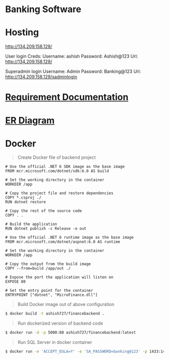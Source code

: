 # Banking Software

# Hosting
 http://134.209.158.129/ 

 User login Creds: 
 Username: ashish
 Password: Ashish@123
 Url: http://134.209.158.129/

 Superadmin login
 Username: Admin
 Password: Banking@123
 Url: http://134.209.158.129/sadminlogin

# [Requirement Documentation](https://drive.google.com/drive/folders/1yjGdrrZCC8MbEl-sCysheDCFVfe0Fe8_?usp=sharing)

# [ER Diagram](https://github.com/Banking-Software/Backend/blob/main/README/E-commerce%20ER-Diagram.pdf)

# Docker

> Create Docker file of backend project

```docker
# Use the official .NET 6 SDK image as the base image
FROM mcr.microsoft.com/dotnet/sdk:6.0 AS build

# Set the working directory in the container
WORKDIR /app

# Copy the project file and restore dependencies
COPY *.csproj ./
RUN dotnet restore

# Copy the rest of the source code
COPY . .

# Build the application
RUN dotnet publish -c Release -o out

# Use the official .NET 6 runtime image as the base image
FROM mcr.microsoft.com/dotnet/aspnet:6.0 AS runtime

# Set the working directory in the container
WORKDIR /app

# Copy the output from the build image
COPY --from=build /app/out ./

# Expose the port the application will listen on
EXPOSE 80

# Set the entry point for the container
ENTRYPOINT ["dotnet", "MicroFinance.dll"]
```

> Build Docker image out of above configuration
```bash
$ docker build -t ashish727/financebackend .

```
> Run dockerized version of backend code
```bash
$ docker run -d -p 5000:80 ashish727/financebackend:latest 
```


> Run SQL Server in docker container
```bash
$ docker run -e 'ACCEPT_EULA=Y' -e 'SA_PASSWORD=banking@123' -p 1433:1433 --name sql_server_container -d mcr.microsoft.com/mssql/server:2022-latest
```
